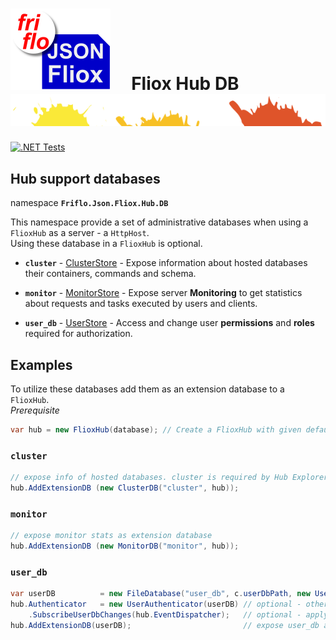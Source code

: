 

# ![logo](../../../docs/images/Json-Fliox.svg)     **Fliox Hub DB**      ![SPLASH](../../../docs/images/paint-splatter.svg)

[![.NET Tests](https://github.com/friflo/Friflo.Json.Fliox/workflows/.NET/badge.svg)](https://github.com/friflo/Friflo.Json.Fliox/actions)


## Hub support databases
namespace **`Friflo.Json.Fliox.Hub.DB`**

This namespace provide a set of administrative databases when using a `FlioxHub` as a server - a `HttpHost`.  
Using these database in a `FlioxHub` is optional.  


- **`cluster`** - [ClusterStore](../DB/Cluster/ClusterStore.cs) -
    Expose information about hosted databases their containers, commands and schema.  

- **`monitor`** - [MonitorStore](../DB/Monitor/MonitorStore.cs) -
    Expose server **Monitoring** to get statistics about requests and tasks executed by users and clients.  

- **`user_db`** - [UserStore](../DB/UserAuth/UserStore.cs) -
    Access and change user **permissions** and **roles** required for authorization.  


## Examples
To utilize these databases add them as an extension database to a `FlioxHub`.  
*Prerequisite*
``` csharp
var hub = new FlioxHub(database); // Create a FlioxHub with given default database
```

### **`cluster`**
``` csharp
// expose info of hosted databases. cluster is required by Hub Explorer
hub.AddExtensionDB (new ClusterDB("cluster", hub));
```

### **`monitor`**
``` csharp
// expose monitor stats as extension database
hub.AddExtensionDB (new MonitorDB("monitor", hub));
```

### **`user_db`**
``` csharp
var userDB          = new FileDatabase("user_db", c.userDbPath, new UserDBHandler(), null, false);
hub.Authenticator   = new UserAuthenticator(userDB) // optional - otherwise all tasks are authorized
    .SubscribeUserDbChanges(hub.EventDispatcher);   // optional - apply user_db changes instantaneously
hub.AddExtensionDB(userDB);                         // expose user_db as extension database
```




